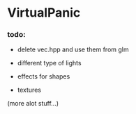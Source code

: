 # VirtualPanic


### todo:

- delete vec.hpp and use them from glm

- different type of lights

- effects for shapes

- textures

(more alot stuff...)
